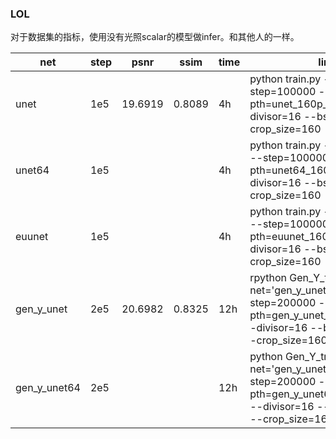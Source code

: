 ### LOL 

对于数据集的指标，使用没有光照scalar的模型做infer。和其他人的一样。

|net|step|psnr|ssim|time|line|
|-|-|-|-|-|-|
|unet|1e5|19.6919|0.8089|4h|python train.py --net='unet' --step=100000 --pth=unet_160p_1e5_l1 --divisor=16 --bs=8 --l1loss --crop_size=160|
|unet64|1e5|||4h|python train.py --net='unet64' --step=100000 --pth=unet64_160p_1e5_l1 --divisor=16 --bs=8 --l1loss --crop_size=160|
|euunet|1e5|||4h|python train.py --net='euunet' --step=100000 --pth=euunet_160p_1e5_l1 --divisor=16 --bs=8 --l1loss --crop_size=160|
|gen_y_unet|2e5|20.6982|0.8325|12h|rpython Gen_Y_train.py --net='gen_y_unet' --step=200000 --pth=gen_y_unet_160p_2e5_l1 --divisor=16 --bs=8 --l1loss --crop_size=160|
|gen_y_unet64|2e5|||12h|python Gen_Y_train.py --net='gen_y_unet64' --step=200000 --pth=gen_y_unet64_160p_2e5_l1 --divisor=16 --bs=8 --l1loss --crop_size=160|